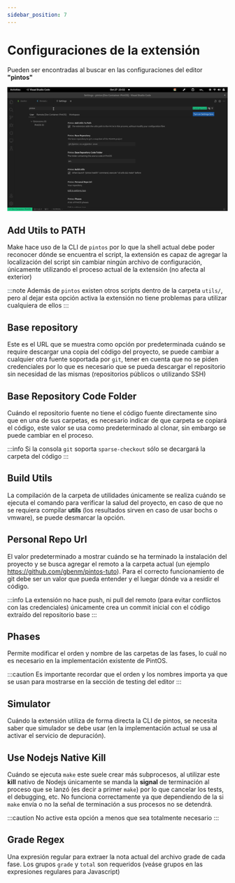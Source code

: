 ```yaml
---
sidebar_position: 7
---
```

# Configuraciones de la extensión

Pueden ser encontradas al buscar en las configuraciones del editor **"pintos"**

![image](assets/extension-settings.png)

## Add Utils to PATH

Make hace uso de la CLI de `pintos` por lo que la shell actual debe poder reconocer
dónde se encuentra el script, la extensión es capaz de agregar la localización
del script sin cambiar ningún archivo de configuración, únicamente utilizando
el proceso actual de la extensión (no afecta al exterior)

:::note
Además de `pintos` existen otros scripts dentro de la carpeta `utils/`, pero
al dejar esta opción activa la extensión no tiene problemas para utilizar cualquiera
de ellos
:::

## Base repository

Este es el URL que se muestra como opción por predeterminada cuándo se
require descargar una copia del código del proyecto, se puede cambiar
a cualquier otra fuente soportada por `git`, tener en cuenta que no
se piden credenciales por lo que es necesario que se pueda descargar
el repositorio sin necesidad de las mismas (repositorios públicos o utilizando
SSH)

## Base Repository Code Folder

Cuándo el repositorio fuente no tiene el código fuente directamente sino que
en una de sus carpetas, es necesario indicar de que carpeta se copiará el código,
este valor se usa como predeterminado al clonar, sin embargo se puede cambiar
en el proceso.

:::info
Si la consola `git` soporta `sparse-checkout` sólo se decargará la carpeta del código
:::


## Build Utils

La compilación de la carpeta de utilidades únicamente se realiza cuándo se ejecuta
el comando para verificar la salud del proyecto, en caso de que no se requiera
compilar **utils** (los resultados sirven en caso de usar bochs o vmware), se
puede desmarcar la opción.


## Personal Repo Url

El valor predeterminado a mostrar cuándo se ha terminado la instalación
del proyecto y se busca agregar el remoto a la carpeta actual (un ejemplo
https://github.com/gbenm/pintos-tuto). Para el correcto funcionamiento
de git debe ser un valor que pueda entender y el luegar dónde va a residir
el código.

:::info
La extensión no hace push, ni pull del remoto (para evitar conflictos con
las credenciales) únicamente crea un commit inicial con el código extraído
del repositorio base
:::

## Phases

Permite modificar el orden y nombre de las carpetas de las fases, lo cuál no
es necesario en la implementación existente de PintOS.

:::caution
Es importante recordar que el orden y los nombres importa ya que se usan
para mostrarse en la sección de testing del editor
:::

## Simulator

Cuándo la extensión utiliza de forma directa la CLI de pintos, se necesita
saber que simulador se debe usar (en la implementación actual se usa al
activar el servicio de depuración).

## Use Nodejs Native Kill

Cuándo se ejecuta `make` este suele crear más subprocesos, al utilizar este
**kill** nativo de Nodejs únicamente se manda la **signal** de terminación
al proceso que se lanzó (es decir a primer `make`) por lo que cancelar los
tests, el debugging, etc. No funciona correctamente ya que dependiendo de la
si `make` envía o no la señal de terminación a sus procesos no se detendrá.

:::caution
No active esta opción a menos que sea totalmente necesario
:::

## Grade Regex

Una expresión regular para extraer la nota actual del archivo grade de cada fase.
Los grupos `grade` y `total` son requeridos (veáse grupos en las expresiones
regulares para Javascript)
